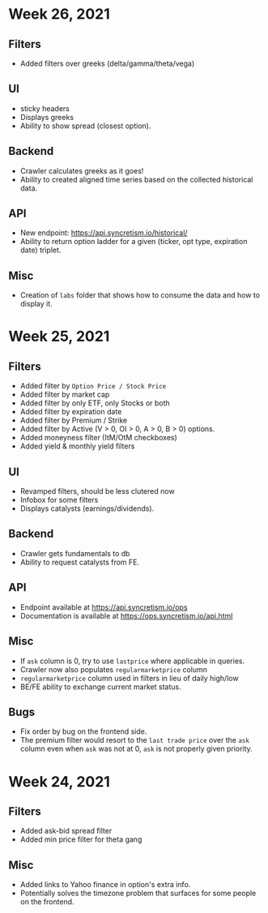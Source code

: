 # Week 26, 2021

## Filters
* Added filters over greeks (delta/gamma/theta/vega)

## UI
* sticky headers
* Displays greeks
* Ability to show spread (closest option).

## Backend
* Crawler calculates greeks as it goes!
* Ability to created aligned time series based on the collected historical data.

## API
* New endpoint: https://api.syncretism.io/historical/
* Ability to return option ladder for a given (ticker, opt type, expiration date) triplet.

## Misc
* Creation of `labs` folder that shows how to consume the data and how to display it.

# Week 25, 2021

## Filters
* Added filter by `Option Price / Stock Price`
* Added filter by market cap
* Added filter by only ETF, only Stocks or both
* Added filter by expiration date
* Added filter by Premium / Strike
* Added filter by Active (V > 0, OI > 0, A > 0, B > 0) options.
* Added moneyness filter (ItM/OtM checkboxes)
* Added yield & monthly yield filters

## UI
* Revamped filters, should be less clutered now
* Infobox for some filters
* Displays catalysts (earnings/dividends).

## Backend
* Crawler gets fundamentals to db
* Ability to request catalysts from FE.

## API
* Endpoint available at https://api.syncretism.io/ops
* Documentation is available at https://ops.syncretism.io/api.html

## Misc
* If `ask` column is 0, try to use `lastprice` where applicable in queries.
* Crawler now also populates `regularmarketprice` column
* `regularmarketprice` column used in filters in lieu of daily high/low
* BE/FE ability to exchange current market status.

## Bugs
* Fix order by bug on the frontend side.
* The premium filter would resort to the `last trade price` over the `ask` column even when `ask` was  not at 0, `ask` is not properly given priority.

# Week 24, 2021

## Filters
* Added ask-bid spread filter
* Added min price filter for theta gang

## Misc
* Added links to Yahoo finance in option's extra info.
* Potentially solves the timezone problem that surfaces for some people on the frontend.
